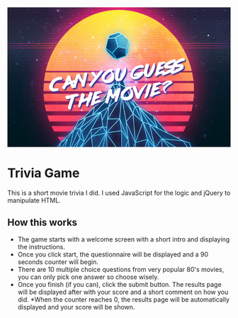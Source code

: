 ![alt text](https://raw.githubusercontent.com/edumoran/TriviaGAme/master/assets/images/guess-the-movie.png)

# Trivia Game
This is a short movie trivia I did. I used JavaScript for the logic and jQuery to manipulate HTML.

## How this works
* The game starts with a welcome screen with a short intro and displaying the instructions.
* Once you click start, the questionnaire will be displayed and a 90 seconds counter will begin.
* There are 10 multiple choice questions from very popular 80's movies, you can only pick one answer so choose wisely.
* Once you finish (if you can), click the submit button. The results page will be displayed after with your score and a short comment on how you did.
*When the counter reaches 0, the results page will be automatically displayed and your score will be shown. 
